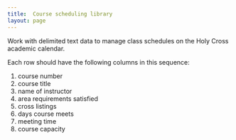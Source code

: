 ```yaml
---
title:  Course scheduling library
layout: page
---
```


Work with delimited text data to manage class schedules on the Holy Cross academic calendar.

Each row should have the following columns in this sequence:

1. course number
2. course title
3. name of instructor
4. area requirements satisfied
5. cross listings
6. days course meets
7. meeting time
8. course capacity
